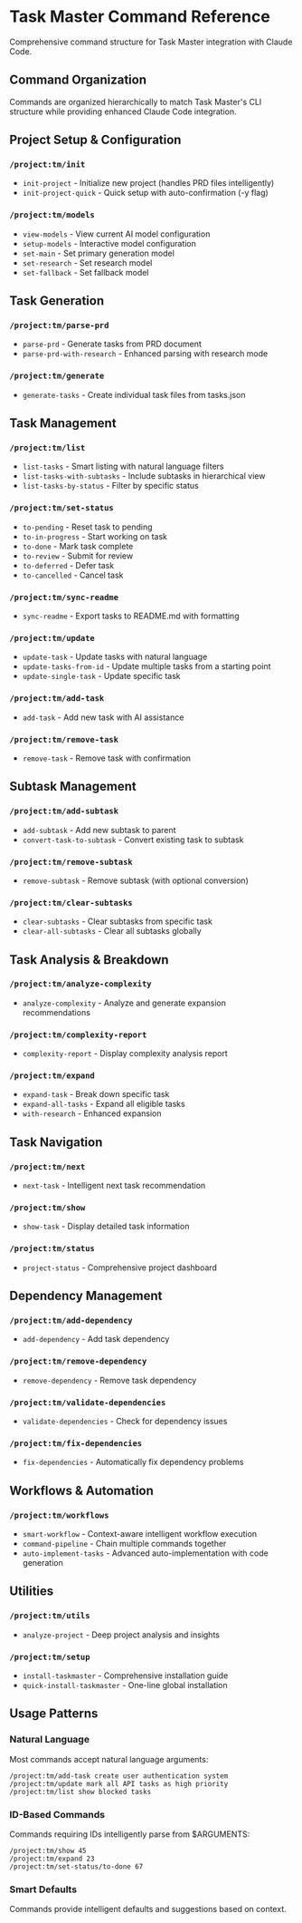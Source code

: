 # Task Master Command Reference

Comprehensive command structure for Task Master integration with Claude Code.

## Command Organization

Commands are organized hierarchically to match Task Master's CLI structure while providing enhanced Claude Code integration.

## Project Setup & Configuration

### `/project:tm/init`
- `init-project` - Initialize new project (handles PRD files intelligently)
- `init-project-quick` - Quick setup with auto-confirmation (-y flag)

### `/project:tm/models`
- `view-models` - View current AI model configuration
- `setup-models` - Interactive model configuration
- `set-main` - Set primary generation model
- `set-research` - Set research model
- `set-fallback` - Set fallback model

## Task Generation

### `/project:tm/parse-prd`
- `parse-prd` - Generate tasks from PRD document
- `parse-prd-with-research` - Enhanced parsing with research mode

### `/project:tm/generate`
- `generate-tasks` - Create individual task files from tasks.json

## Task Management

### `/project:tm/list`
- `list-tasks` - Smart listing with natural language filters
- `list-tasks-with-subtasks` - Include subtasks in hierarchical view
- `list-tasks-by-status` - Filter by specific status

### `/project:tm/set-status`
- `to-pending` - Reset task to pending
- `to-in-progress` - Start working on task
- `to-done` - Mark task complete
- `to-review` - Submit for review
- `to-deferred` - Defer task
- `to-cancelled` - Cancel task

### `/project:tm/sync-readme`
- `sync-readme` - Export tasks to README.md with formatting

### `/project:tm/update`
- `update-task` - Update tasks with natural language
- `update-tasks-from-id` - Update multiple tasks from a starting point
- `update-single-task` - Update specific task

### `/project:tm/add-task`
- `add-task` - Add new task with AI assistance

### `/project:tm/remove-task`
- `remove-task` - Remove task with confirmation

## Subtask Management

### `/project:tm/add-subtask`
- `add-subtask` - Add new subtask to parent
- `convert-task-to-subtask` - Convert existing task to subtask

### `/project:tm/remove-subtask`
- `remove-subtask` - Remove subtask (with optional conversion)

### `/project:tm/clear-subtasks`
- `clear-subtasks` - Clear subtasks from specific task
- `clear-all-subtasks` - Clear all subtasks globally

## Task Analysis & Breakdown

### `/project:tm/analyze-complexity`
- `analyze-complexity` - Analyze and generate expansion recommendations

### `/project:tm/complexity-report`
- `complexity-report` - Display complexity analysis report

### `/project:tm/expand`
- `expand-task` - Break down specific task
- `expand-all-tasks` - Expand all eligible tasks
- `with-research` - Enhanced expansion

## Task Navigation

### `/project:tm/next`
- `next-task` - Intelligent next task recommendation

### `/project:tm/show`
- `show-task` - Display detailed task information

### `/project:tm/status`
- `project-status` - Comprehensive project dashboard

## Dependency Management

### `/project:tm/add-dependency`
- `add-dependency` - Add task dependency

### `/project:tm/remove-dependency`
- `remove-dependency` - Remove task dependency

### `/project:tm/validate-dependencies`
- `validate-dependencies` - Check for dependency issues

### `/project:tm/fix-dependencies`
- `fix-dependencies` - Automatically fix dependency problems

## Workflows & Automation

### `/project:tm/workflows`
- `smart-workflow` - Context-aware intelligent workflow execution
- `command-pipeline` - Chain multiple commands together
- `auto-implement-tasks` - Advanced auto-implementation with code generation

## Utilities

### `/project:tm/utils`
- `analyze-project` - Deep project analysis and insights

### `/project:tm/setup`
- `install-taskmaster` - Comprehensive installation guide
- `quick-install-taskmaster` - One-line global installation

## Usage Patterns

### Natural Language
Most commands accept natural language arguments:
```
/project:tm/add-task create user authentication system
/project:tm/update mark all API tasks as high priority
/project:tm/list show blocked tasks
```

### ID-Based Commands
Commands requiring IDs intelligently parse from $ARGUMENTS:
```
/project:tm/show 45
/project:tm/expand 23
/project:tm/set-status/to-done 67
```

### Smart Defaults
Commands provide intelligent defaults and suggestions based on context.
